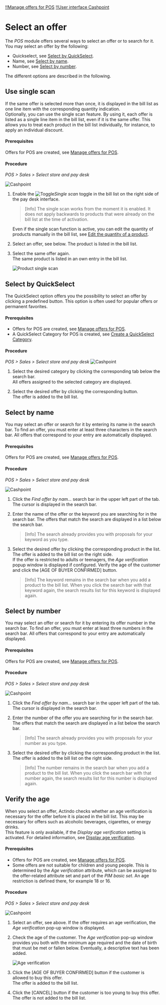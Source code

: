 [!!Manage offers for POS](../Integration/07_ManageOffers.md)
[!!User interface Cashpoint](../UserInterface/01a_Cashpoint.md)

# Select an offer

The *POS* module offers several ways to select an offer or to search for it.
You may select an offer by the following:
- Quickselect, see [Select by QuickSelect](#select-by-quickselect).
- Name, see [Select by name](#select-by-name).
- Number, see [Select by number](#select-by-number).

The different options are described in the following.

## Use single scan

If the same offer is selected more than once, it is displayed in the bill list as one line item with the corresponding quantity indication.     
Optionally, you can use the single scan feature. By using it, each offer is listed as a single line item in the bill list, even if it is the same offer. This allows you to treat each product in the bill list individually, for instance, to apply an individual discount.

#### Prerequisites

Offers for POS are created, see [Manage offers for POS](../Integration/07_ManageOffers.md).

#### Procedure

*POS > Sales > Select store and pay desk*

![Cashpoint](../../Assets/Screenshots/POS/Sales/Cashpoint/Cashpoint.png "[Cashpoint]")

1. Enable the ![Toggle](../../Assets/Icons/Toggle.png "[Toggle]")*Single scan* toggle in the bill list on the right side of the pay desk interface.   

    > [Info] The single scan works from the moment it is enabled. It does not apply backwards to products that were already on the bill list at the time of activation.

    Even if the single scan function is active, you can edit the quantity of products manually in the bill list, see [Edit the quantity of a product](./03_EditBillList.md#edit-the-quantity-of-a-product).

2. Select an offer, see below. 
    The product is listed in the bill list.

3. Select the same offer again.   
    The same product is listed in an own entry in the bill list.

    ![Product single scan](../../Assets/Screenshots/POS/Sales/Cashpoint/ProductSingleScan.png "[Product single scan]")



## Select by QuickSelect

The QuickSelect option offers you the possibility to select an offer by clicking a predefined button. This option is often used for popular offers or permanent favorites.

#### Prerequisites

- Offers for POS are created, see [Manage offers for POS](../Integration/07_ManageOffers.md).
- A QuickSelect Category for POS is created, see [Create a QuickSelect Category](../Integration/07_ManageOffers.md#create-a-quickselect-category).

#### Procedure

*POS > Sales > Select store and pay desk*
![Cashpoint](../../Assets/Screenshots/POS/Sales/Cashpoint/Cashpoint.png "[Cashpoint]")

1. Select the desired category by clicking the corresponding tab below the search bar.  
    All offers assigned to the selected category are displayed.

2. Select the desired offer by clicking the corresponding button.   
    The offer is added to the bill list.   
    


## Select by name

You may select an offer or search for it by entering its name in the search bar. To find an offer, you must enter at least three characters in the search bar. All offers that correspond to your entry are automatically displayed.

#### Prerequisites

Offers for POS are created, see [Manage offers for POS](../Integration/07_ManageOffers.md).

#### Procedure

*POS > Sales > Select store and pay desk*

![Cashpoint](../../Assets/Screenshots/POS/Sales/Cashpoint/Cashpoint.png "[Cashpoint]")

1. Click the *Find offer by nam...* search bar in the upper left part of the tab.  
    The cursor is displayed in the search bar.

2. Enter the name of the offer or the keyword you are searching for in the search bar.
    The offers that match the search are displayed in a list below the search bar.

    > [Info] The search already provides you with proposals for your keyword as you type.

3. Select the desired offer by clicking the corresponding product in the list.   
    The offer is added to the bill list on the right side.   
    If the offer is restricted to adults or teenagers, the *Age verification* popup window is displayed if configured. Verify the age of the customer and click the [AGE OF BUYER CONFIRMED] button.

    > [Info] The keyword remains in the search bar when you add a product to the bill list. When you click the search bar with that keyword again, the search results list for this keyword is displayed again.



## Select by number

You may select an offer or search for it by entering its offer number in the search bar. To find an offer, you must enter at least three numbers in the search bar. All offers that correspond to your entry are automatically displayed.
<!---Ist das die Offer ID, SKU  oder was ist das für eine Nummer?-->

#### Prerequisites

Offers for POS are created, see [Manage offers for POS](../Integration/07_ManageOffers.md).

#### Procedure

*POS > Sales > Select store and pay desk* 

![Cashpoint](../../Assets/Screenshots/POS/Sales/Cashpoint/Cashpoint.png "[Cashpoint]")

1. Click the *Find offer by nam...* search bar in the upper left part of the tab.  
    The cursor is displayed in the search bar.

2. Enter the number of the offer you are searching for in the search bar.
    The offers that match the search are displayed in a list below the search bar.

    > [Info] The search already provides you with proposals for your number as you type.


3. Select the desired offer by clicking the corresponding product in the list.   
    The offer is added to the bill list on the right side.   
    
    > [Info] The number remains in the search bar when you add a product to the bill list. When you click the search bar with that number again, the search results list for this number is displayed again.



## Verify the age

When you select an offer, Actindo checks whether an age verification is necessary for the offer before it is placed in the bill list. This may be necessary for offers such as alcoholic beverages, cigarettes, or energy drinks.   
This feature is only available, if the *Display age verification* setting is activated. For detailed information, see [Display age verification](../UserInterface/02a_GlobalSettings.md#display-age-verification).


#### Prerequisites

- Offers for POS are created, see [Manage offers for POS](../Integration/07_ManageOffers.md).
- Some offers are not suitable for children and young people. This is determined by the *Age verification* attribute, which can be assigned to the offer-related attribute set and part of the *PIM basic set*. An age restriction is defined there, for example 18 or 16. 

#### Procedure

*POS > Sales > Select store and pay desk* 

![Cashpoint](../../Assets/Screenshots/POS/Sales/Cashpoint/Cashpoint.png "[Cashpoint]")

1. Select an offer, see above.
    If the offer requires an age verification, the *Age verification* pop-up window is displayed.

2. Check the age of the customer. The *Age verification* pop-up window provides you both with the minimum age required and the date of birth that must be met or fallen below. Eventually, a descriptive text has been added.

    ![Age verification](../../Assets/Screenshots/POS/Sales/Cashpoint/AgeVerification.png "[Age verification]")
    <!---Screenshot neu machen-->

3. Click the [AGE OF BUYER CONFIRMED] button if the customer is allowed to buy this offer.  
    The offer is added to the bill list.

4. Click the [CANCEL] button if the customer is too young to buy this offer.   
    The offer is not added to the bill list.



